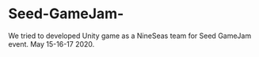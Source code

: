 # Seed-GameJam-
We tried to developed Unity game as a NineSeas team for Seed GameJam event. May 15-16-17 2020.
